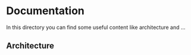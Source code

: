 # Documentation

In this directory you can find some useful content like architecture and ...

## Architecture

